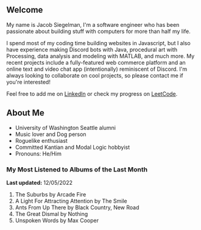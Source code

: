 
## Welcome
My name is Jacob Siegelman, I'm a software engineer who has been passionate about building stuff with computers for more than half my life.

I spend most of my coding time building websites in Javascript, but I also have experience making Discord bots with Java, procedural art with Processing, data analysis and modeling with MATLAB, and much more. My recent projects include a fully-featured web commerce platform and an online text and video chat app (intentionally) reminiscent of Discord. I'm always looking to collaborate on cool projects, so please contact me if you're interested!

Feel free to add me on [LinkedIn](https://www.linkedin.com/in/jacob-siegelman/) or check my progress on [LeetCode](https://leetcode.com/jsiegelman/).

## About Me
- University of Washington Seattle alumni
- Music lover and Dog person
- Roguelike enthusiast
- Committed Kantian and Modal Logic hobbyist
- Pronouns: He/Him

### My Most Listened to Albums of the Last Month
**Last updated:** 12/05/2022 <!-- lfm -->   
1. <!-- lfm -->The Suburbs by Arcade Fire  
2. <!-- lfm -->A Light For Attracting Attention by The Smile  
3. <!-- lfm -->Ants From Up There by Black Country, New Road  
4. <!-- lfm -->The Great Dismal by Nothing  
5. <!-- lfm -->Unspoken Words by Max Cooper  
